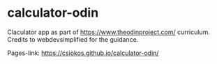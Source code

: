 # calculator-odin

Claculator app as part of https://www.theodinproject.com/ curriculum.
Credits to webdevsimplified for the guidance.

Pages-link: https://csiokos.github.io/calculator-odin/
